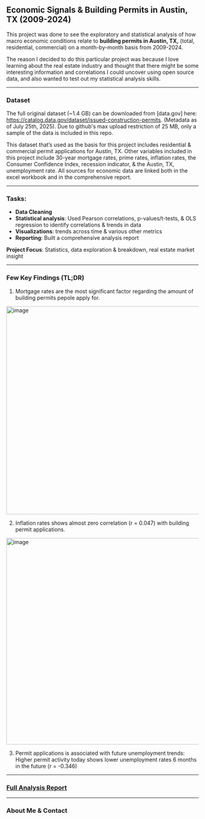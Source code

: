 ## Economic Signals & Building Permits in Austin, TX (2009-2024)

This project was done to see the exploratory and statistical analysis of how macro economic conditions relate to **building permits in Austin, TX,** (total, residential, commercial) on a month-by-month basis from 2009-2024.

The reason I decided to do this particular project was because I love learning about the real estate industry and thought that there might be some interesting information and correlations I could uncover using open source data, and also wanted to test out my statistical analysis skills. 
___
### Dataset

The full original dataset (~1.4 GB) can be downloaded from [data.gov] here: https://catalog.data.gov/dataset/issued-construction-permits. (Metadata as of July 25th, 2025). Due to github's max upload restriction of 25 MB, only a sample of the data is included in this repo.

This dataset that’s used as the basis for this project includes residential & commercial permit applications for Austin, TX. Other variables included in this project include 30-year mortgage rates, prime rates, inflation rates, the Consumer Confidence Index, recession indicator, & the Austin, TX, unemployment rate. All sources for economic data are linked both in the excel workbook and in the comprehensive report.
___
### Tasks:

- **Data Cleaning** 
- **Statistical analysis**: Used Pearson correlations, p-values/t-tests, & OLS regression to identify correlations & trends in data
- **Visualizations**: trends across time & various other metrics
- **Reporting**: Built a comprehensive analysis report

**Project Focus**: Statistics, data exploration & breakdown, real estate market insight
___
### Few Key Findings (TL;DR)
1) Mortgage rates are the most significant factor regarding the amount of building permits pepole apply for.
<img width="638" height="545" alt="image" src="https://github.com/user-attachments/assets/d1f6bff5-6ad6-4a57-a337-0bdd71d63ac9" />


2) Inflation rates shows almost zero correlation (r = 0.047) with building permit applications.
<img width="727" height="541" alt="image" src="https://github.com/user-attachments/assets/d971ef9c-d5e3-4693-be89-2e94380cfaf8" />


3) Permit applications is associated with future unemployment trends: Higher permit activity today shows lower unemployment rates 6 months in the future (r = -0.346)
___
### [Full Analysis Report](https://github.com/kurianaben/Austin-Permit-Analysis-Project/tree/main/Report)
___
### About Me & Contact

